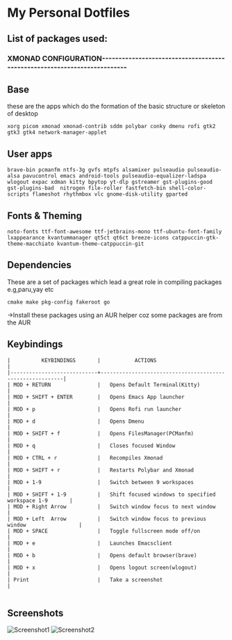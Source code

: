 # My Personal Dotfiles

## List of packages used:

### XMONAD CONFIGURATION-------------------------------------------------------------------------

Base
------
these are the apps which do the formation of the basic structure or skeleton of desktop

```
xorg picom xmonad xmonad-contrib sddm polybar conky dmenu rofi gtk2 gtk3 gtk4 network-manager-applet
```

User apps
---------

```
brave-bin pcmanfm ntfs-3g gvfs mtpfs alsamixer pulseaudio pulseaudio-alsa pavucontrol emacs android-tools pulseaudio-equalizer-ladspa wlogout expac xdman kitty bpytop yt-dlp gstreamer gst-plugins-good gst-plugins-bad  nitrogen file-roller fastfetch-bin shell-color-scripts flameshot rhythmbox vlc gnome-disk-utility gparted 

```

Fonts & Theming
------
``` 
noto-fonts ttf-font-awesome ttf-jetbrains-mono ttf-ubuntu-font-family lxappearance kvantummanager qt5ct qt6ct breeze-icons catppuccin-gtk-theme-macchiato kvantum-theme-catppuccin-git
```

Dependencies
-----------
These are a set of packages which lead a great role in compiling packages e.g,paru,yay etc

``` 
cmake make pkg-config fakeroot go
  ```


->Install these packages using an AUR helper coz some packages are from the AUR

Keybindings
-----------
```
|          KEYBINDINGS       |           ACTIONS                                        |
|----------------------------+----------------------------------------------------------| 
| MOD + RETURN               |   Opens Default Terminal(Kitty)                          |
| MOD + SHIFT + ENTER        |   Opens Emacs App launcher                               |
| MOD + p                    |   Opens Rofi run launcher                                |
| MOD + d                    |   Opens Dmenu                                            |
| MOD + SHIFT + f            |   Opens FilesManager(PCManfm)                            |
| MOD + q                    |   Closes focused Window                                  |
| MOD + CTRL + r             |   Recompiles Xmonad                                      |
| MOD + SHIFT + r            |   Restarts Polybar and Xmonad                            |
| MOD + 1-9                  |   Switch between 9 workspaces                            |
| MOD + SHIFT + 1-9          |   Shift focused windows to specified workspace 1-9       |
| MOD + Right Arrow          |   Switch window focus to next window                     |
| MOD + Left  Arrow          |   Switch window focus to previous window                 |
| MOD + SPACE                |   Toggle fullscreen mode off/on                          |
| MOD + e                    |   Launches Emacsclient                                   |
| MOD + b                    |   Opens default browser(brave)                           |
| MOD + x                    |   Opens logout screen(wlogout)                           |
| Print                      |   Take a screenshot                                      |


```

Screenshots
-----------
![Screenshot1](https://raw.githubusercontent.com/s-rs/dotfiles/master/docs/desktop.png)
![Screenshot2](https://raw.githubusercontent.com/s-rs/dotfiles/master/docs/desktop2.png)














